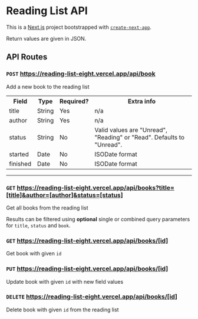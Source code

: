 # Reading List API

This is a [Next.js](https://nextjs.org/) project bootstrapped with [`create-next-app`](https://github.com/vercel/next.js/tree/canary/packages/create-next-app).

Return values are given in JSON.

## API Routes

### **`POST`** https://reading-list-eight.vercel.app/api/book

Add a new book to the reading list

<table>
    <tr>
       <th>Field</th>
       <th>Type</th>
       <th>Required?</th>
       <th>Extra info</th>
    </tr>
    <tr>
        <td>title</td>
        <td>String</td>
        <td>Yes</td>
        <td>n/a</td>
    </tr>
    <tr>
        <td>author</td>
        <td>String</td>
        <td>Yes</td>
        <td>n/a</td>
    </tr>
    <tr>
        <td>status</td>
        <td>String</td>
        <td>No</td>
        <td>Valid values are "Unread", "Reading" or "Read". Defaults to "Unread".</td>
    </tr>
    <tr>
        <td>started</td>
        <td>Date</td>
        <td>No</td>
        <td>ISODate format</td>
    </tr>
    <tr>
        <td>finished</td>
        <td>Date</td>
        <td>No</td>
        <td>ISODate format</td>
    </tr>
</table>

---

### **`GET`** https://reading-list-eight.vercel.app/api/books?title=[title]&author=[author]&status=[status]

Get all books from the reading list

Results can be filtered using **optional** single or combined query parameters for `title`, `status` and `book`.

### **`GET`** https://reading-list-eight.vercel.app/api/books/[id]

Get book with given `id` 

### **`PUT`** https://reading-list-eight.vercel.app/api/books/[id]

Update book with given `id` with new field values 

### **`DELETE`** https://reading-list-eight.vercel.app/api/books/[id]

Delete book with given `id` from the reading list 
